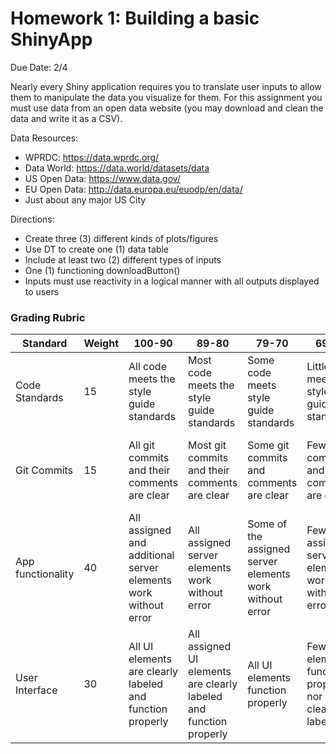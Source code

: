 # Homework 1: Building a basic ShinyApp

Due Date: 2/4

Nearly every Shiny application requires you to translate user inputs to allow them to manipulate the data you visualize for them. For this assignment you must use data from an open data website (you may download and clean the data and write it as a CSV).

Data Resources:
* WPRDC: https://data.wprdc.org/
* Data World: https://data.world/datasets/data
* US Open Data: https://www.data.gov/
*	EU Open Data: http://data.europa.eu/euodp/en/data/
*	Just about any major US City

Directions: 
* Create three (3) different kinds of plots/figures 
* Use DT to create one (1) data table
* Include at least two (2) different types of inputs
* One (1) functioning downloadButton() 
* Inputs must use reactivity in a logical manner with all outputs displayed to users


### Grading Rubric
| Standard          | Weight | 100-90                                                         | 89-80                                                              | 79-70                                                   | 69-60                                                  | 59-0                                                    |
|-------------------|--------|----------------------------------------------------------------|--------------------------------------------------------------------|---------------------------------------------------------|--------------------------------------------------------|---------------------------------------------------------|
| Code Standards    | 15     | All code meets the style guide standards                       | Most code meets the style guide standards                          | Some code meets style guide standards                   | Little code meets style guide standards                | Code does not meet style guide standards                     |
| Git Commits       | 15     | All git commits and their comments are clear                   | Most git commits and their comments are clear                      | Some git commits and comments are clear                 | Few git commits and comments are clear                 | No or unclear git commits and comments                  |
| App functionality | 40     | All assigned and additional server elements work without error | All assigned server elements work without error                    | Some of the assigned server elements work without error | Few of the assigned server elements work without error | None of the assigned server elements work without error |
| User Interface    | 30     | All UI elements are clearly labeled and function properly      | All assigned UI elements are clearly labeled and function properly | All UI elements function properly                       | Few UI elements function properly nor clearly labeled. | No UI elements function properly nor clearly labeled.   |
